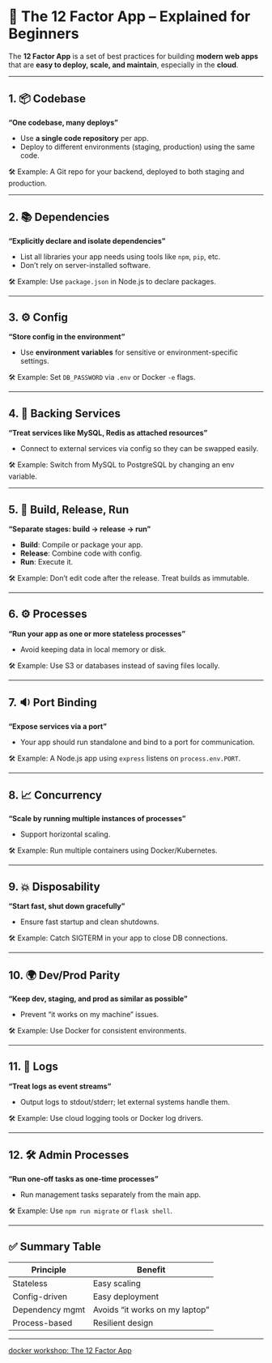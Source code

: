 
# 🧠 The 12 Factor App – Explained for Beginners

The **12 Factor App** is a set of best practices for building **modern web apps** that are **easy to deploy, scale, and maintain**, especially in the **cloud**.

---

## 1. 📦 Codebase
**“One codebase, many deploys”**

- Use **a single code repository** per app.
- Deploy to different environments (staging, production) using the same code.

🛠 Example: A Git repo for your backend, deployed to both staging and production.

---

## 2. 📚 Dependencies
**“Explicitly declare and isolate dependencies”**

- List all libraries your app needs using tools like `npm`, `pip`, etc.
- Don’t rely on server-installed software.

🛠 Example: Use `package.json` in Node.js to declare packages.

---

## 3. ⚙️ Config
**“Store config in the environment”**

- Use **environment variables** for sensitive or environment-specific settings.

🛠 Example: Set `DB_PASSWORD` via `.env` or Docker `-e` flags.

---

## 4. 🔌 Backing Services
**“Treat services like MySQL, Redis as attached resources”**

- Connect to external services via config so they can be swapped easily.

🛠 Example: Switch from MySQL to PostgreSQL by changing an env variable.

---

## 5. 🔨 Build, Release, Run
**“Separate stages: build → release → run”**

- **Build**: Compile or package your app.
- **Release**: Combine code with config.
- **Run**: Execute it.

🛠 Example: Don’t edit code after the release. Treat builds as immutable.

---

## 6. ⚙️ Processes
**“Run your app as one or more stateless processes”**

- Avoid keeping data in local memory or disk.

🛠 Example: Use S3 or databases instead of saving files locally.

---

## 7. 🔉 Port Binding
**“Expose services via a port”**

- Your app should run standalone and bind to a port for communication.

🛠 Example: A Node.js app using `express` listens on `process.env.PORT`.

---

## 8. 📈 Concurrency
**“Scale by running multiple instances of processes”**

- Support horizontal scaling.

🛠 Example: Run multiple containers using Docker/Kubernetes.

---

## 9. 💥 Disposability
**“Start fast, shut down gracefully”**

- Ensure fast startup and clean shutdowns.

🛠 Example: Catch SIGTERM in your app to close DB connections.

---

## 10. 🌍 Dev/Prod Parity
**“Keep dev, staging, and prod as similar as possible”**

- Prevent “it works on my machine” issues.

🛠 Example: Use Docker for consistent environments.

---

## 11. 📜 Logs
**“Treat logs as event streams”**

- Output logs to stdout/stderr; let external systems handle them.

🛠 Example: Use cloud logging tools or Docker log drivers.

---

## 12. 🛠 Admin Processes
**“Run one-off tasks as one-time processes”**

- Run management tasks separately from the main app.

🛠 Example: Use `npm run migrate` or `flask shell`.

---

## ✅ Summary Table

| Principle        | Benefit                          |
|------------------|----------------------------------|
| Stateless         | Easy scaling                    |
| Config-driven     | Easy deployment                 |
| Dependency mgmt   | Avoids “it works on my laptop”  |
| Process-based     | Resilient design                |

---

[docker workshop: The 12 Factor App](./docker_workshop.md#the-12-factor-appenth)
